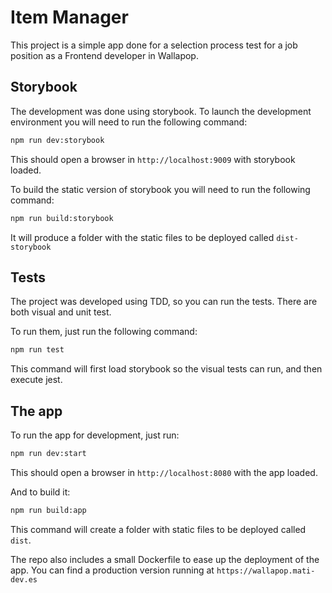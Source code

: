# Item Manager

This project is a simple app done for a selection process test for a job position as a Frontend
developer in Wallapop.

## Storybook

The development was done using storybook. To launch the development environment you will need
to run the following command:

```bash
npm run dev:storybook
```

This should open a browser in `http://localhost:9009` with storybook loaded.

To build the static version of storybook you will need to run the following command:

```bash
npm run build:storybook
```

It will produce a folder with the static files to be deployed called `dist-storybook`

## Tests

The project was developed using TDD, so you can run the tests. There are both visual and unit test.

To run them, just run the following command:

```bash
npm run test
```

This command will first load storybook so the visual tests can run, and then execute jest.

## The app

To run the app for development, just run:

```bash
npm run dev:start
```

This should open a browser in `http://localhost:8080` with the app loaded.

And to build it:

```bash
npm run build:app
```

This command will create a folder with static files to be deployed called `dist`.

The repo also includes a small Dockerfile to ease up the deployment of the app. You can find a 
production version running at `https://wallapop.mati-dev.es`
